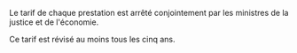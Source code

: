  Le tarif de chaque prestation est arrêté conjointement par les ministres de la justice et de l'économie.  

  
 Ce tarif est révisé au moins tous les cinq ans.  

  

  

